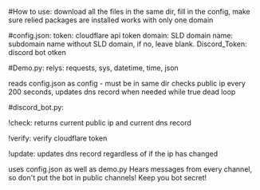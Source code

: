 #How to use:
download all the files in the same dir, fill in the config,
make sure relied packages are installed
works with only one domain

#config.json:
token: cloudflare api token
domain: SLD domain
name: subdomain name without SLD domain, if no, leave blank.
Discord_Token: discord bot otken

#Demo.py:
relys: requests, sys, datetime, time, json

reads config.json as config - must be in same dir
checks public ip every 200 seconds, updates dns record when needed
while true dead loop

#discord_bot.py:

!check:
returns current public ip and current dns record

!verify:
verify cloudflare token

!update:
updates dns record regardless of if the ip has changed

uses config.json as well as demo.py
Hears messages from every channel, so don't put the bot in public channels! Keep you bot secret!
